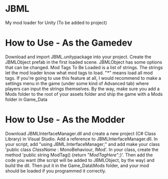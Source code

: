 # JBML
My mod loader for Unity (To be added to project)

# How to Use - As the Gamedev
Download and import JBML.unitypackage into your project. Create the JBMLObject prefab in the first loaded scene.
JBMLObject has some options that can be changed. Mod Tags To Be Loaded is a list of strings. The strings let the mod loader know what mod tags to load. "\*" means load all mod tags. If you're going to use this feature at all, I would recommend to make a settings menu in the game (under some kind of Advanced tab) where players can input the strings themselves.
By the way, make sure you add a Mods folder to the root of your assets folder and ship the game with a Mods folder in Game_Data
# How to Use - As the Modder
Download JBMLInterfaceManager.dll and create a new project (C# Class Library) in Visual Studio. Add a reference to JBMLInterfaceManager.dll.
In your script, add "using JBML.InterfaceManager;" and add make your class 'public class *ClassName* : MonoBehaviour, IMod'. In your class, create the method 'public string ModTag() {return "*ModTagHere*";}'. Then add the code you want (the script will be added to JBMLObject, by the way) and build the dll. Then put it in the Game_Data\Mods folder, and your mod should be loaded if you programmed it correctly.
